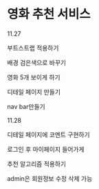 # 영화 추천 서비스







11.27

부트스트랩 적용하기

배경 검은색으로 바꾸기

영화 5개 보이게 하기

디테일 페이지 만들기

nav bar만들기

11.28

디테일 페이지에 코멘트 구현하기

로그인 후 마이페이지 들어가게

추천 알고리즘 적용하기

admin은 회원정보 수정 삭제 가능


